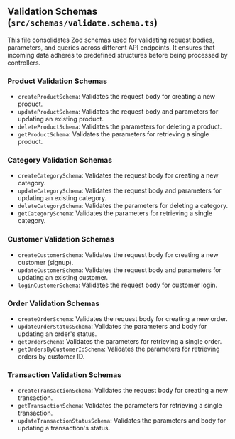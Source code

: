 ## Validation Schemas (`src/schemas/validate.schema.ts`)

This file consolidates Zod schemas used for validating request bodies, parameters, and queries across different API endpoints. It ensures that incoming data adheres to predefined structures before being processed by controllers.

### Product Validation Schemas

*   `createProductSchema`: Validates the request body for creating a new product.
*   `updateProductSchema`: Validates the request body and parameters for updating an existing product.
*   `deleteProductSchema`: Validates the parameters for deleting a product.
*   `getProductSchema`: Validates the parameters for retrieving a single product.

### Category Validation Schemas

*   `createCategorySchema`: Validates the request body for creating a new category.
*   `updateCategorySchema`: Validates the request body and parameters for updating an existing category.
*   `deleteCategorySchema`: Validates the parameters for deleting a category.
*   `getCategorySchema`: Validates the parameters for retrieving a single category.

### Customer Validation Schemas

*   `createCustomerSchema`: Validates the request body for creating a new customer (signup).
*   `updateCustomerSchema`: Validates the request body and parameters for updating an existing customer.
*   `loginCustomerSchema`: Validates the request body for customer login.

### Order Validation Schemas

*   `createOrderSchema`: Validates the request body for creating a new order.
*   `updateOrderStatusSchema`: Validates the parameters and body for updating an order's status.
*   `getOrderSchema`: Validates the parameters for retrieving a single order.
*   `getOrdersByCustomerIdSchema`: Validates the parameters for retrieving orders by customer ID.

### Transaction Validation Schemas

*   `createTransactionSchema`: Validates the request body for creating a new transaction.
*   `getTransactionSchema`: Validates the parameters for retrieving a single transaction.
*   `updateTransactionStatusSchema`: Validates the parameters and body for updating a transaction's status.
